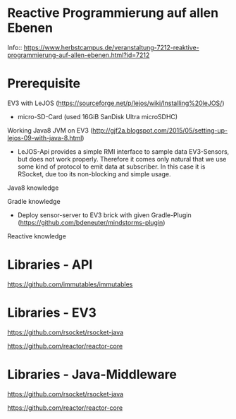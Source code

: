 # Reactive Programmierung auf allen Ebenen

Info:: https://www.herbstcampus.de/veranstaltung-7212-reaktive-programmierung-auf-allen-ebenen.html?id=7212


# Prerequisite
EV3 with LeJOS (https://sourceforge.net/p/lejos/wiki/Installing%20leJOS/)
* micro-SD-Card (used 16GiB SanDisk Ultra microSDHC)

Working Java8 JVM on EV3 (http://gjf2a.blogspot.com/2015/05/setting-up-lejos-09-with-java-8.html)

+ LeJOS-Api provides a simple RMI interface to sample data EV3-Sensors, but does not work properly. Therefore it comes only natural that we use some kind of protocol to emit data at subscriber. In this case it is RSocket, due too its non-blocking and simple usage.

Java8 knowledge

Gradle knowledge
* Deploy sensor-server to EV3 brick with given Gradle-Plugin (https://github.com/bdeneuter/mindstorms-plugin)

Reactive knowledge

# Libraries - API
https://github.com/immutables/immutables

# Libraries - EV3
https://github.com/rsocket/rsocket-java

https://github.com/reactor/reactor-core

# Libraries - Java-Middleware
https://github.com/rsocket/rsocket-java

https://github.com/reactor/reactor-core